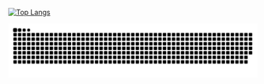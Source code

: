 
[![Top Langs](https://github-readme-stats.vercel.app/api/top-langs/?username=CHlluanma&layout=compact)](https://github.com/CHlluanma/)

<picture>
  <source media="(prefers-color-scheme: dark)" srcset="https://raw.githubusercontent.com/CHlluanma/CHlluanma/output/github-contribution-grid-snake-dark.svg">
  <source media="(prefers-color-scheme: light)" srcset="https://raw.githubusercontent.com/CHlluanma/CHlluanma/output/github-contribution-grid-snake.svg">
  <img alt="github contribution grid snake animation" src="https://raw.githubusercontent.com/CHlluanma/CHlluanma/output/github-contribution-grid-snake.svg">
</picture>


<!---
- 👋 Hi, I’m @CHlluanma
- 👀 I’m interested in go
- 🌱 I’m currently learning go and kv
- 💞️ I’m looking to collaborate on ...
- 📫 How to reach me ...
- 😄 Pronouns: ...
- ⚡ Fun fact: ...

![CHlluanma's Most used languages](https://github-readme-stats.vercel.app/api/top-langs?username=CHlluanma&show_icons=true&count_private=true&theme=gotham)


CHlluanma/CHlluanma is a ✨ special ✨ repository because its `README.md` (this file) appears on your GitHub profile.
You can click the Preview link to take a look at your changes.
--->
